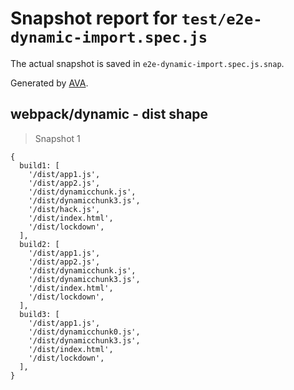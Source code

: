 # Snapshot report for `test/e2e-dynamic-import.spec.js`

The actual snapshot is saved in `e2e-dynamic-import.spec.js.snap`.

Generated by [AVA](https://avajs.dev).

## webpack/dynamic - dist shape

> Snapshot 1

    {
      build1: [
        '/dist/app1.js',
        '/dist/app2.js',
        '/dist/dynamicchunk.js',
        '/dist/dynamicchunk3.js',
        '/dist/hack.js',
        '/dist/index.html',
        '/dist/lockdown',
      ],
      build2: [
        '/dist/app1.js',
        '/dist/app2.js',
        '/dist/dynamicchunk.js',
        '/dist/dynamicchunk3.js',
        '/dist/index.html',
        '/dist/lockdown',
      ],
      build3: [
        '/dist/app1.js',
        '/dist/dynamicchunk0.js',
        '/dist/dynamicchunk3.js',
        '/dist/index.html',
        '/dist/lockdown',
      ],
    }
